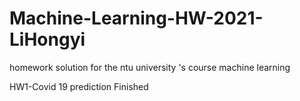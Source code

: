 # Machine-Learning-HW-2021-LiHongyi
homework solution for the ntu university 's course machine learning

HW1-Covid 19 prediction                                                                                                                          Finished
